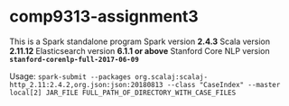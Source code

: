 # comp9313-assignment3

This is a Spark standalone program
Spark version **2.4.3**
Scala version **2.11.12**
Elasticsearch version **6.1.1 or above**
Stanford Core NLP version **`stanford-corenlp-full-2017-06-09`**

Usage:
`spark-submit --packages org.scalaj:scalaj-http_2.11:2.4.2,org.json:json:20180813 --class "CaseIndex"
--master local[2] JAR_FILE FULL_PATH_OF_DIRECTORY_WITH_CASE_FILES`
